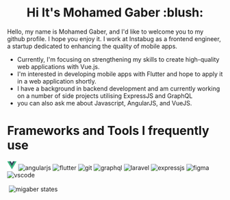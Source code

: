 <h1 align="center"> Hi It's Mohamed Gaber :blush: </h1>

Hello, my name is Mohamed Gaber, and I'd like to welcome you to my github profile. I hope you enjoy it. I work at Instabug as a frontend engineer, a startup dedicated to enhancing the quality of mobile apps.

- Currently, I'm focusing on strengthening my skills to create high-quality web applications with Vue.js.
- I'm interested in developing mobile apps with Flutter and hope to apply it in a web application shortly.
- I have a background in backend development and am currently working on a number of side projects utilising ExpressJS and GraphQL 
- you can also ask me about Javascript, AngularJS, and VueJS.

# Frameworks and Tools I frequently use
<p align="left">
  <img src="https://raw.githubusercontent.com/devicons/devicon/master/icons/vuejs/vuejs-original.svg" alt="vuejs" width="22" height="22"/> 
  <img src="https://www.vectorlogo.zone/logos/angular/angular-icon.svg" alt="angularjs" width="22" height="22"/> 
  <img src="https://www.vectorlogo.zone/logos/flutterio/flutterio-icon.svg" alt="flutter" width="22" height="22"/>
  <img src="https://www.vectorlogo.zone/logos/git-scm/git-scm-icon.svg" alt="git" width="22" height="22"/> 
  <img src="https://www.vectorlogo.zone/logos/graphql/graphql-icon.svg" alt="graphql" width="22" height="22"/> 
  <img src="https://www.vectorlogo.zone/logos/laravel/laravel-icon.svg" alt="laravel" width="22" height="22"/> 
  <img src="https://www.vectorlogo.zone/logos/expressjs/expressjs-icon.svg" alt="expressjs" width="22" height="22"/> 
  <img src="https://www.vectorlogo.zone/logos/figma/figma-icon.svg" alt="figma" width="22" height="22"/> 
  <img src="https://www.vectorlogo.zone/logos/visualstudio_code/visualstudio_code-icon.svg" alt="vscode" width="22" height="22"/> 
</p>

<p>&nbsp;<img align="center" src="https://github-readme-stats.vercel.app/api?username=migaber&show_icons=true" alt="migaber states" /></p>
